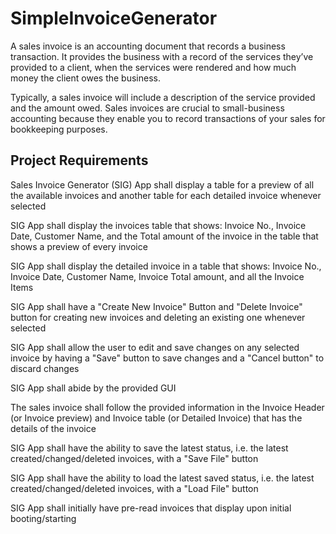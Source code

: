 # SimpleInvoiceGenerator

A sales invoice is an accounting document that records a business transaction. It provides the business with a record of the services they’ve provided to a client, when the services were rendered and how much money the client owes the business.

Typically, a sales invoice will include a description of the service provided and the amount owed. Sales invoices are crucial to small-business accounting because they enable you to record transactions of your sales for bookkeeping purposes.

## Project Requirements
Sales Invoice Generator (SIG) App shall display a table for a preview of all the available invoices and another table for each detailed invoice whenever selected

SIG App shall display the invoices table that shows: Invoice No., Invoice Date, Customer Name, and the Total amount of the invoice in the table that shows a preview of every invoice

SIG App shall display the detailed invoice in a table that shows: Invoice No., Invoice Date, Customer Name, Invoice Total amount, and all the Invoice Items

SIG App shall have a "Create New Invoice" Button and "Delete Invoice" button for creating new invoices and deleting an existing one whenever selected 

SIG App shall allow the user to edit and save changes on any selected invoice by having a "Save" button to save changes and a "Cancel button" to discard changes 

SIG App shall abide by the provided GUI 

The sales invoice shall follow the provided information in the Invoice Header (or Invoice preview) and Invoice table (or Detailed Invoice) that has the details of the invoice 

SIG App shall have the ability to save the latest status, i.e. the latest created/changed/deleted invoices, with a "Save File" button

SIG App shall have the ability to load the latest saved status, i.e. the latest created/changed/deleted invoices, with a "Load File" button

SIG App shall initially have pre-read invoices that display upon initial booting/starting 

